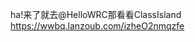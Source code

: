 ha!来了就去@HelloWRC那看看ClassIsland
https://wwbq.lanzoub.com/izheO2nmqzfe

<!---
Liuziyi2013/Liuziyi2013 is a ✨ special ✨ repository because its `README.md` (this file) appears on your GitHub profile.Liuziyi2013/Liuziyi2013 是一个 ✨ 特别的 ✨ 仓库，因为它的 `README.md`（即此文件）会出现在您的 GitHub 个人主页上。
You can click the Preview link to take a look at your changes.您可以点击“预览”链接查看所做的更改。
--->
